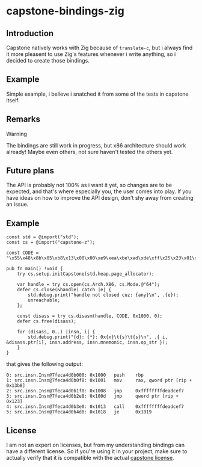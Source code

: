 # capstone-bindings-zig

## Introduction
Capstone natively works with Zig because of `translate-c`, but i always find it more pleasent to use
Zig's features whenever i write anything, so i decided to create those bindings.

## Example
Simple example, i believe i snatched it from some of the tests in capstone itself.

## Remarks
> [!WARNING]
> The bindings are still work in progress, but x86 architecture should work already!
> Maybe even others, not sure haven't tested the others yet.

## Future plans
The API is probably not 100% as i want it yet, so changes are to be expected, and that's where especially you,
the user comes into play. If you have ideas on how to improve the API design, don't shy away from creating an
issue.

## Example
```zig
const std = @import("std");
const cs = @import("capstone-z");

const CODE = "\x55\x48\x8b\x05\xb8\x13\x00\x00\xe9\xea\xbe\xad\xde\xff\x25\x23\x01\x00\x00\xe8\xdf\xbe\xad\xde\x74\xff";

pub fn main() !void {
    try cs.setup.initCapstone(std.heap.page_allocator);

    var handle = try cs.open(cs.Arch.X86, cs.Mode.@"64");
    defer cs.close(&handle) catch |e| {
        std.debug.print("handle not closed cuz: {any}\n", .{e});
        unreachable;
    };

    const disass = try cs.disasm(handle, CODE, 0x1000, 0);
    defer cs.free(disass);

    for (disass, 0..) |insn, i| {
        std.debug.print("{d}: {*}: 0x{x}\t{s}\t{s}\n", .{ i, &disass.ptr[i], insn.address, insn.mnemonic, insn.op_str });
    }
}
```

that gives the following output:
```
0: src.insn.Insn@7feca4d0b000: 0x1000   push    rbp
1: src.insn.Insn@7feca4d0b0f8: 0x1001   mov     rax, qword ptr [rip + 0x13b8]
2: src.insn.Insn@7feca4d0b1f0: 0x1008   jmp     0xffffffffdeadcef7
3: src.insn.Insn@7feca4d0b2e8: 0x100d   jmp     qword ptr [rip + 0x123]
4: src.insn.Insn@7feca4d0b3e0: 0x1013   call    0xffffffffdeadcef7
5: src.insn.Insn@7feca4d0b4d8: 0x1018   je      0x1019
```

## License
I am not an expert on licenses, but from my understanding bindings can have a different license.
So if you're using it in your project, make sure to actually verify that it is compatible with the
actual [capstone license](https://github.com/capstone-engine/capstone#License).

